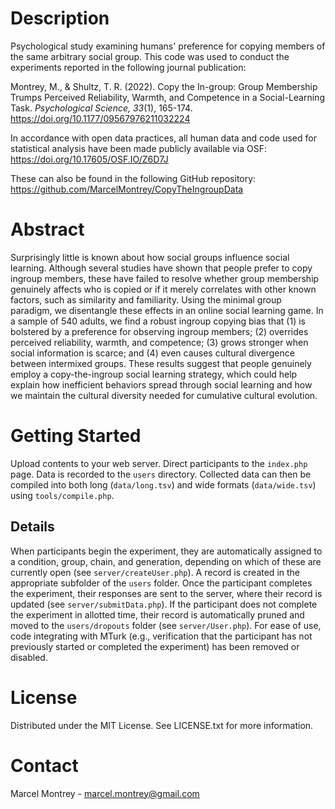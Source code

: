 # Description
Psychological study examining humans' preference for copying members of the same arbitrary social group. This code was used to conduct the experiments reported in the following journal publication:

Montrey, M., & Shultz, T. R. (2022). Copy the In-group: Group Membership Trumps Perceived Reliability, Warmth, and Competence in a Social-Learning Task. *Psychological Science, 33*(1), 165-174. https://doi.org/10.1177/09567976211032224

In accordance with open data practices, all human data and code used for statistical analysis have been made publicly available via OSF:
https://doi.org/10.17605/OSF.IO/Z6D7J

These can also be found in the following GitHub repository:
https://github.com/MarcelMontrey/CopyTheIngroupData

# Abstract
Surprisingly little is known about how social groups influence social learning. Although several studies have shown that people prefer to copy ingroup members, these have failed to resolve whether group membership genuinely affects who is copied or if it merely correlates with other known factors, such as similarity and familiarity. Using the minimal group paradigm, we disentangle these effects in an online social learning game. In a sample of 540 adults, we find a robust ingroup copying bias that (1) is bolstered by a preference for observing ingroup members; (2) overrides perceived reliability, warmth, and competence; (3) grows stronger when social information is scarce; and (4) even causes cultural divergence between intermixed groups. These results suggest that people genuinely employ a copy-the-ingroup social learning strategy, which could help explain how inefficient behaviors spread through social learning and how we maintain the cultural diversity needed for cumulative cultural evolution.

# Getting Started
Upload contents to your web server. Direct participants to the `index.php` page. Data is recorded to the `users` directory. Collected data can then be compiled into both long (`data/long.tsv`) and wide formats (`data/wide.tsv`) using `tools/compile.php`.

## Details
When participants begin the experiment, they are automatically assigned to a condition, group, chain, and generation, depending on which of these are currently open (see `server/createUser.php`). A record is created in the appropriate subfolder of the `users` folder. Once the participant completes the experiment, their responses are sent to the server, where their record is updated (see `server/submitData.php`). If the participant does not complete the experiment in allotted time, their record is automatically pruned and moved to the `users/dropouts` folder (see `server/User.php`). For ease of use, code integrating with MTurk (e.g., verification that the participant has not previously started or completed the experiment) has been removed or disabled.

# License
Distributed under the MIT License. See LICENSE.txt for more information.

# Contact
Marcel Montrey - marcel.montrey@gmail.com

